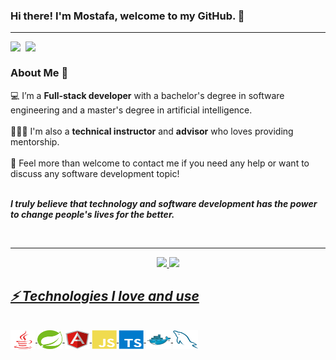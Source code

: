 ### Hi there! I'm Mostafa, welcome to my GitHub. 🌱

<hr />

<a href="https://www.linkedin.com/in/mostafa-mahdijoo-238a0052">
  <img align="left" width="24px" src="https://cdn.jsdelivr.net/npm/simple-icons@v3/icons/linkedin.svg"  />
</a>
<a href="mailto:mostafa.mahdijoo@gmail.com">
  <img align="left" width="26px" src="https://cdn.jsdelivr.net/npm/simple-icons@v3/icons/gmail.svg" />
</a>

<br/>

### About Me 🚀
💻 I’m a **Full-stack developer** with a bachelor's degree in software engineering and a master's degree in artificial intelligence. </br> </br>
👨🏼‍💻 I'm also a **technical instructor** and **advisor** who loves providing mentorship. </br></br>
💬 Feel more than welcome to contact me if you need any help or want to discuss any software development topic! </br></br>
   
 <b><i>I truly believe that technology and software development has the power to change people's lives for the better. 
    
<br/>
<hr />

<div align="center">
  <a href="https://github.com/mostafamahdijoo">
  <img height="180em" src="https://github-readme-stats.vercel.app/api?username=mostafamahdijoo&show_icons=true&theme=gradient&include_all_commits=true&count_private=true"/>
  <img height="180em" src="https://github-readme-stats.vercel.app/api/top-langs/?username=mostafamahdijoo&layout=compact&langs_count=7&theme=gradient"/>
</div>

## ⚡ Technologies I love and use
  
<div style="display: inline_block"><br>
  <img align="center" alt="Java" height="30" width="40" src="https://raw.githubusercontent.com/devicons/devicon/master/icons/java/java-plain.svg">
  <img align="center" alt="Spring" height="30" width="40" src="https://raw.githubusercontent.com/devicons/devicon/master/icons/spring/spring-original.svg">
  <img align="center" alt="Angular" height="30" width="40" src="https://raw.githubusercontent.com/devicons/devicon/master/icons/angularjs/angularjs-original.svg">
  <img align="center" alt="js" height="30" width="40" src="https://raw.githubusercontent.com/devicons/devicon/master/icons/javascript/javascript-plain.svg">
  <img align="center" alt="ts" height="30" width="40" src="https://raw.githubusercontent.com/devicons/devicon/master/icons/typescript/typescript-plain.svg">
  <img align="center" alt="Docker" height="30" width="40" src="https://raw.githubusercontent.com/devicons/devicon/master/icons/docker/docker-original.svg">
  <img align="center" alt="MySQL" height="30" width="40" src="https://raw.githubusercontent.com/devicons/devicon/master/icons/mysql/mysql-original.svg">
                                                              
</div>
